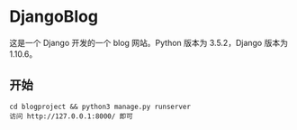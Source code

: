 # DjangoBlog

这是一个 Django 开发的一个 blog 网站。Python 版本为 3.5.2，Django 版本为 1.10.6。

## 开始

    cd blogproject && python3 manage.py runserver
    访问 http://127.0.0.1:8000/ 即可

    